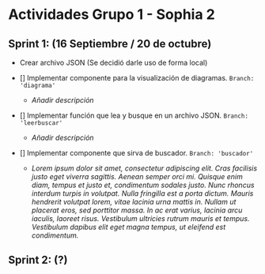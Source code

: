 # Actividades Grupo 1 - Sophia 2

## Sprint 1: (16 Septiembre / 20 de octubre)

- Crear archivo JSON (Se decidió darle uso de forma local)

- [] Implementar componente para la visualización de diagramas. `Branch: 'diagrama'`

    - *Añadir descripción*

- [] Implementar función que lea y busque en un archivo JSON. `Branch: 'leerbuscar'`

    - *Añadir descripción*

- [] Implementar componente que sirva de buscador. `Branch: 'buscador'`
    - *Lorem ipsum dolor sit amet, consectetur adipiscing elit. Cras facilisis justo eget viverra sagittis. Aenean semper orci mi. Quisque enim diam, tempus et justo et, condimentum sodales justo. Nunc rhoncus interdum turpis in volutpat. Nulla fringilla est a porta dictum. Mauris hendrerit volutpat lorem, vitae lacinia urna mattis in. Nullam ut placerat eros, sed porttitor massa. In ac erat varius, lacinia arcu iaculis, laoreet risus. Vestibulum ultricies rutrum mauris et tempus. Vestibulum dapibus elit eget magna tempus, ut eleifend est condimentum.*

## Sprint 2: (?)